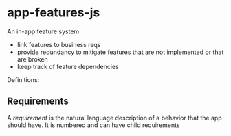 # app-features-js

An in-app feature system

- link features to business reqs
- provide redundancy to mitigate features that are not implemented or that are broken
- keep track of feature dependencies

Definitions: 

## Requirements

A *requirement* is the natural language description of a behavior that the app should have. It is numbered and can have child requirements



